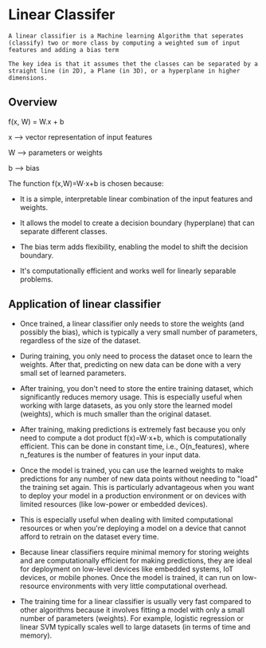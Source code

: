 # Linear Classifer

 	A linear classifier is a Machine learning Algorithm that seperates (classify) two or more class by computing a weighted sum of input features and adding a bias term

 	The key idea is that it assumes thet the classes can be separated by a straight line (in 2D), a Plane (in 3D), or a hyperplane in higher dimensions.

## Overview


f(x, W) = W.x + b


x --> vector representation of input features

W --> parameters or weights

b --> bias


The function f(x,W)=W⋅x+b is chosen because:


- It is a simple, interpretable linear combination of the input features and weights.

- It allows the model to create a decision boundary (hyperplane) that can separate different classes.

- The bias term adds flexibility, enabling the model to shift the decision boundary.

- It's computationally efficient and works well for linearly separable problems.


## Application of linear classifier



- Once trained, a linear classifier only needs to store the weights (and possibly the bias), which is typically a very small number of parameters, regardless of the size of the dataset.

- During training, you only need to process the dataset once to learn the weights. After that, predicting on new data can be done with a very small set of learned parameters.


- After training, you don't need to store the entire training dataset, which significantly reduces memory usage. This is especially useful when working with large datasets, as you only store the learned model (weights), which is much smaller than the original dataset.

- After training, making predictions is extremely fast because you only need to compute a dot product f(x)=W⋅x+b, which is computationally efficient. This can be done in constant time, i.e., O(n_features), where n_features is the number of features in your input data.

- Once the model is trained, you can use the learned weights to make predictions for any number of new data points without needing to "load" the training set again. This is particularly advantageous when you want to deploy your model in a production environment or on devices with limited resources (like low-power or embedded devices).

- This is especially useful when dealing with limited computational resources or when you're deploying a model on a device that cannot afford to retrain on the dataset every time.


- Because linear classifiers require minimal memory for storing weights and are computationally efficient for making predictions, they are ideal for deployment on low-level devices like embedded systems, IoT devices, or mobile phones. Once the model is trained, it can run on low-resource environments with very little computational overhead.

- The training time for a linear classifier is usually very fast compared to other algorithms because it involves fitting a model with only a small number of parameters (weights). For example, logistic regression or linear SVM typically scales well to large datasets (in terms of time and memory).





